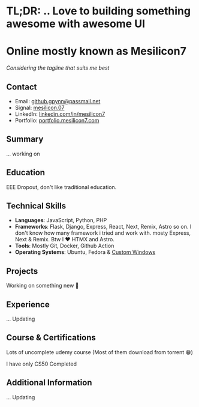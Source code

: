 # TL;DR: .. Love to building something awesome with awesome UI

# Online mostly known as Mesilicon7
*Considering the tagline that suits me best*


## Contact
- Email: github.gpynn@passmail.net
- Signal: [mesilicon.07](https://signal.com)
- LinkedIn: [linkedin.com/in/mesilicon7](https://linkedin.com/in/mesilicon7L)
- Portfolio: [portfolio.mesilicon7.com](https://portfolio.mesilicon7.com)

## Summary
... working on

## Education
EEE Dropout, don't like traditional education.

## Technical Skills
- **Languages**: JavaScript, Python, PHP 
- **Frameworks**: Flask, Django, Express, React, Next, Remix, Astro so on. I don't know how many framework i tried and work with. mosty Express, Next & Remix. Btw I ❤ HTMX and Astro.
- **Tools**: Mostly Git, Docker, Github Action
- **Operating Systems**: Ubuntu, Fedora & [Custom Windows](https://atlasos.net/)

## Projects
Working on something new 🚀

<!--
### Project Title
*Month Year - Present*
- Brief description of the project
- Technologies used: JavaScript, Express, etc.
-->

## Experience
... Updating

<!--
### Job Title at Company Name
*Month Year - Month Year*
- Bullet points detailing your responsibilities and achievements.
-->

## Course & Certifications
Lots of uncomplete udemy course (Most of them download from torrent 😁)

I have only CS50 Completed

## Additional Information
... Updating

<!--
- Languages Spoken: English, Spanish, etc.
- Interests: Open-source contribution, Hackathons, etc.
-->

